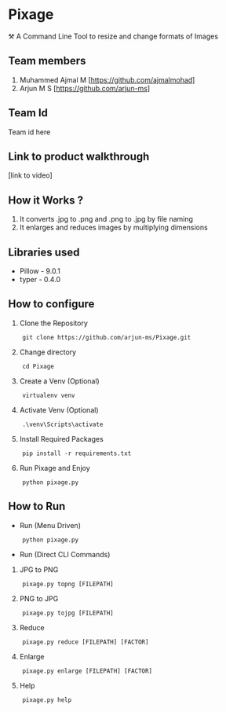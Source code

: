 # Pixage
⚒️ A Command Line Tool to resize and change formats of Images

## Team members
1. Muhammed Ajmal M [https://github.com/ajmalmohad]
2. Arjun M S [https://github.com/arjun-ms]

## Team Id
Team id here

## Link to product walkthrough
[link to video]

## How it Works ?
1. It converts .jpg to .png and .png to .jpg by file naming
2. It enlarges and reduces images by multiplying dimensions

## Libraries used
- Pillow - 9.0.1
- typer - 0.4.0

## How to configure
1. Clone the Repository
```console
    git clone https://github.com/arjun-ms/Pixage.git
```
2. Change directory
```console
    cd Pixage
```
3. Create a Venv (Optional)
```console
    virtualenv venv
```
4. Activate Venv (Optional)
```console
    .\venv\Scripts\activate
```
5. Install Required Packages
```console
    pip install -r requirements.txt
```
6. Run Pixage and Enjoy
```console
    python pixage.py
```

## How to Run
- Run (Menu Driven)
```console
    python pixage.py
```

- Run (Direct CLI Commands)

1. JPG to PNG
``` console
    pixage.py topng [FILEPATH]
```
2. PNG to JPG
``` console
    pixage.py tojpg [FILEPATH]
```
3. Reduce
``` console
    pixage.py reduce [FILEPATH] [FACTOR]
```
4. Enlarge
``` console
    pixage.py enlarge [FILEPATH] [FACTOR]
```
5. Help
```console
    pixage.py help
```